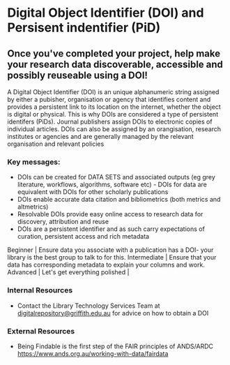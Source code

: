 # Digital Object Identifier (DOI) and Persisent indentifier (PiD)  

## Once you've completed your project, help make your research data discoverable, accessible and possibly reuseable using a DOI! 

A Digital Object Identifier (DOI) is an unique alphanumeric string assigned by either a pubisher, organisation or agency that identifies content and provides a persistent link to its location on the internet, whether the object is digital or physical. This is why DOIs are considered a type of persistent identifers (PiDs).  Journal publishers assign DOIs to electronic copies of individual articles.   DOIs can also be assigned by an orangisation, research institutes or agencies and are generally managed by the relevant organisation and relevant  policies
### Key messages:
* DOIs can be created for DATA SETS and associated outputs (eg grey literature, workflows, algorithms, software etc) - DOIs for data are equivalent with DOIs for other scholarly publications
* DOIs enable accurate data citation and bibliometrics (both metrics and altmetrics)
* Resolvable DOIs provide easy online access to research data for discovery, attribution and reuse
* DOIs are a persistent identifier and as such carry expectations of curation, persistent access and rich metadata

Beginner | Ensure data you associate with a publication has a DOI- your library is the best group to talk to for this. 
Intermediate | Ensure that your data has corresponding metadata to explain your columns and work.
Advanced | Let's get everything polished |

### Internal Resources
* Contact the Library Technology Services Team at digitalrepository@griffith.edu.au for advice on how to obtain a DOI 

### External Resources
* Being Findable is the first step of the FAIR principles of ANDS/ARDC https://www.ands.org.au/working-with-data/fairdata

